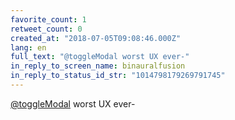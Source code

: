 ```yaml
---
favorite_count: 1
retweet_count: 0
created_at: "2018-07-05T09:08:46.000Z"
lang: en
full_text: "@toggleModal worst UX ever-"
in_reply_to_screen_name: binauralfusion
in_reply_to_status_id_str: "1014798179269791745"
---
```


[@toggleModal](https://twitter.com/toggleModal) worst UX ever-
